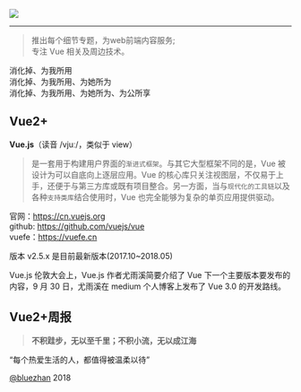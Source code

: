 
![](https://github.com/bluezhan/weeky/raw/master/images/logo.png)

----------------

> 推出每个细节专题，为web前端内容服务;     
> 专注 Vue 相关及周边技术。         

消化掉、为我所用  
消化掉、为我所用、为她所为  
消化掉、为我所用、为她所为、为公所享    

## Vue2+

**Vue.js**（读音 /vjuː/，类似于 view）

> 是一套用于构建用户界面的`渐进式框架`。与其它大型框架不同的是，Vue 被设计为可以自底向上逐层应用。Vue 的核心库只关注视图层，不仅易于上手，还便于与第三方库或既有项目整合。另一方面，当与`现代化的工具链`以及各种`支持类库`结合使用时，Vue 也完全能够为复杂的单页应用提供驱动。

官网：https://cn.vuejs.org  
github: https://github.com/vuejs/vue   
vuefe：https://vuefe.cn    

版本 v2.5.x 是目前最新版本(2017.10~2018.05)

Vue.js 伦敦大会上，Vue.js 作者尤雨溪简要介绍了 Vue 下一个主要版本要发布的内容，9 月 30 日，尤雨溪在 medium 个人博客上发布了 Vue 3.0 的开发路线。  

## Vue2+周报

> **不积跬步，无以至千里；不积小流，无以成江海**


“每个热爱生活的人，都值得被温柔以待”    

[@bluezhan](http://bluezhan.com)  2018  

